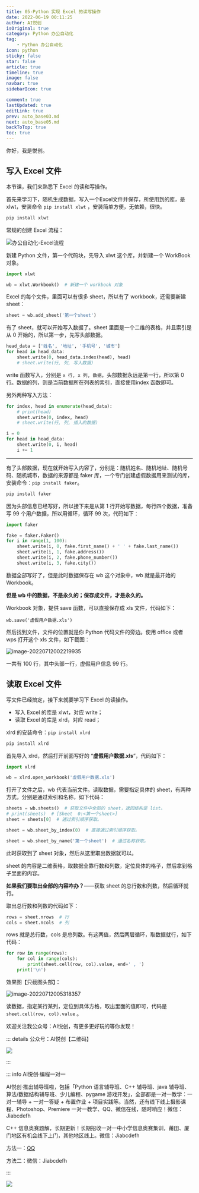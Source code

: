 ```yaml
---
title: 05-Python 实现 Excel 的读写操作
date: 2022-06-19 00:11:25
author: AI悦创
isOriginal: true
category: Python 办公自动化
tag:
    - Python 办公自动化
icon: python
sticky: false
star: false
article: true
timeline: true
image: false
navbar: true
sidebarIcon: true

comment: true
lastUpdated: true
editLink: true
prev: auto_base03.md
next: auto_base05.md
backToTop: true
toc: true
---
```


你好，我是悦创。

## 写入 Excel 文件 

本节课，我们来熟悉下 Excel 的读和写操作。

首先来学习下，随机生成数据，写入一个Excel文件并保存，所使用到的库，是 xlwt，安装命令 `pip install xlwt` ，安装简单方便，无依赖，很快。

```cmd
pip install xlwt
```

常规的创建 Excel 流程：

![办公自动化-Excel流程](./auto_base05.assets/办公自动化-Excel流程.png)

新建 Python 文件，第一个代码块，先导入 xlwt 这个库，并新建一个 WorkBook 对象。

```python
import xlwt

wb = xlwt.Workbook()  # 新建一个 workbook 对象
```

Excel 的每个文件，里面可以有很多 sheet，所以有了 workbook，还需要新建 sheet：

```python
sheet = wb.add_sheet('第一个sheet')
```

有了 sheet，就可以开始写入数据了。sheet 里面是一个二维的表格，并且索引是从 0 开始的，所以第一步，先写头部数据。

```python
head_data = ['姓名', '地址', '手机号', '城市']
for head in head_data:
    sheet.write(0, head_data.index(head), head)
    # sheet.write(行, 列, 写入数据)
```

write 函数写入，分别是 `x 行, x 列, 数据`，头部数据永远是第一行，所以第 0 行。数据的列，则是当前数据所在列表的索引，直接使用index 函数即可。

另外两种写入方法：

```python
for index, head in enumerate(head_data):
    # print(head)
    sheet.write(0, index, head)
    # sheet.write(行, 列, 插入的数据)
```

```python
i = 0
for head in head_data:
    sheet.write(0, i, head)
    i += 1
```

---

有了头部数据，现在就开始写入内容了，分别是：随机姓名、随机地址、随机号码、随机城市，数据的来源都是 faker 库，一个专门创建虚假数据用来测试的库，安装命令：`pip install faker`。

```cmd
pip install faker
```

因为头部信息已经写好，所以接下来是从第 1 行开始写数据，每行四个数据，准备写 99 个用户数据，所以用循环，循环 99 次，代码如下：

```python
import faker

fake = faker.Faker()
for i in range(1, 100):
    sheet.write(i, 0, fake.first_name() + ' ' + fake.last_name())
    sheet.write(i, 1, fake.address())
    sheet.write(i, 2, fake.phone_number())
    sheet.write(i, 3, fake.city())
```

数据全部写好了，但是此时数据保存在 wb 这个对象中，wb 就是最开始的 Workbook。

**但是 wb 中的数据，不是永久的；保存成文件，才是永久的。**

Workbook 对象，提供 save 函数，可以直接保存成 xls 文件，代码如下：

```
wb.save('虚假用户数据.xls')
```

然后找到文件，文件的位置就是你 Python 代码文件的旁边。使用 office 或者 wps 打开这个 xls 文件，如下截图：

![image-20220712002219935](./auto_base05.assets/image-20220712002219935.png)

一共有 100 行，其中头部一行，虚假用户信息 99 行。



## 读取 Excel 文件

写文件已经搞定，接下来就要学习下 Excel 的读操作。

- 写入 Excel 的库是 xlwt，对应 write；
- 读取 Excel 的库是 xlrd，对应 read；

xlrd 的安装命令：`pip install xlrd`

```cmd
pip install xlrd
```

首先导入 xlrd，然后打开前面写好的 “**虚假用户数据.xls**”，代码如下：

```python
import xlrd

wb = xlrd.open_workbook('虚假用户数据.xls')
```

打开了文件之后，wb 代表当前文件。读取数据，需要指定具体的 sheet，有两种方式，分别是通过索引和名称，如下代码：

```python
sheets = wb.sheets()  # 获取文件中全部的 sheet，返回结构是 list。
# print(sheets)  # [Sheet  0:<第一个sheet>]
sheet = sheets[0]  # 通过索引顺序获取。

sheet = wb.sheet_by_index(0)  # 直接通过索引顺序获取。

sheet = wb.sheet_by_name('第一个sheet')  # 通过名称获取。
```

此时获取到了 sheet 对象，然后从这里取出数据就可以。

sheet 的内容是二维表格，取数据全靠行数和列数，定位具体的格子，然后拿到格子里面的内容。

**如果我们要取出全部的内容咋办？**——获取 sheet 的总行数和列数，然后循环就行。

取出总行数和列数的代码如下：

```python
rows = sheet.nrows  # 行
cols = sheet.ncols  # 列
```

rows 就是总行数，cols 是总列数。有这两值，然后两层循环，取数据就行，如下代码：

```python
for row in range(rows):
    for col in range(cols):
        print(sheet.cell(row, col).value, end=' , ')
    print('\n')
```

效果图【只截图头部】：

![image-20220712005318357](./auto_base05.assets/image-20220712005318357.png)

读数据，指定某行某列，定位到具体方格，取出里面的值即可，代码是 `sheet.cell(row, col).value` 。

欢迎关注我公众号：AI悦创，有更多更好玩的等你发现！

::: details 公众号：AI悦创【二维码】

![](/gzh.jpg)

:::

::: info AI悦创·编程一对一

AI悦创·推出辅导班啦，包括「Python 语言辅导班、C++ 辅导班、java 辅导班、算法/数据结构辅导班、少儿编程、pygame 游戏开发」，全部都是一对一教学：一对一辅导 + 一对一答疑 + 布置作业 + 项目实践等。当然，还有线下线上摄影课程、Photoshop、Premiere 一对一教学、QQ、微信在线，随时响应！微信：Jiabcdefh

C++ 信息奥赛题解，长期更新！长期招收一对一中小学信息奥赛集训，莆田、厦门地区有机会线下上门，其他地区线上。微信：Jiabcdefh

方法一：[QQ](http://wpa.qq.com/msgrd?v=3&uin=1432803776&site=qq&menu=yes)

方法二：微信：Jiabcdefh

:::

![](/zsxq.jpg)













